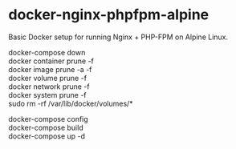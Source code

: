 # docker-nginx-phpfpm-alpine

Basic Docker setup for running Nginx + PHP-FPM on Alpine Linux.

docker-compose down \
docker container prune -f \
docker image prune -a -f \
docker volume prune -f \
docker network prune -f \
docker system prune -f \
sudo rm -rf /var/lib/docker/volumes/*

docker-compose config \
docker-compose build \
docker-compose up -d

